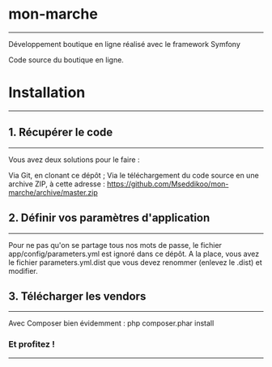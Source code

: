 # mon-marche
<hr/>

Développement boutique en ligne réalisé avec le framework Symfony

Code source du boutique en ligne.


<h1>Installation</h1>
<hr/>

<h2>1. Récupérer le code</h2>
<hr/>
Vous avez deux solutions pour le faire :

Via Git, en clonant ce dépôt ;
Via le téléchargement du code source en une archive ZIP, à cette adresse : https://github.com/Mseddikoo/mon-marche/archive/master.zip
<h2>2. Définir vos paramètres d'application</h2>
<hr/>
Pour ne pas qu'on se partage tous nos mots de passe, le fichier app/config/parameters.yml est ignoré dans ce dépôt. A la place, vous avez le fichier parameters.yml.dist que vous devez renommer (enlevez le .dist) et modifier.

<h2>3. Télécharger les vendors</h2>
<hr/>
Avec Composer bien évidemment : php composer.phar install

<h3>Et profitez !</h3>
<hr/>
